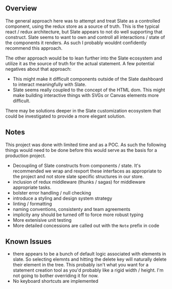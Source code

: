 ## Overview
The general approach here was to attempt and treat Slate as a controlled component, using the redux store as a source of truth. This is the typical react / redux architecture, but Slate appears to not do well supporting that construct. Slate seems to want to own and controll all interactions / state of the components it renders. As such I probably wouldnt confidently recommend this approach.

The other approach would be to lean further into the Slate ecosystem and utilize it as the source of truth for the actual statement. A few potential negatives about that approach:
- This might make it difficult components outside of the Slate dashboard to interact meaningfully with Slate. 
- Slate seems really coupled to the concept of the HTML dom. This might make building interactive things with SVGs or Canvas elements more difficult.


There may be solutions deeper in the Slate customization ecosystem that could be investigated to provide a more elegant solution.

## Notes
This project was done with limited time and as a POC. As such the following things would need to be done before this would serve as the basis for a production project.

- Decoupling of Slate constructs from components / state. It's recommended we wrap and rexport these interfaces as appropriate to the project and not store slate specific structures in our store. 
- inclusion of redux middleware (thunks / sagas) for middleware appropriate tasks. 
- bolster error handling / null checking
- introduce a styling and design system strategy
- linting / formatting
- naming conventions, consistenty and team agreements
- implicity any should be turned off to force more robust typing
- More extenisive unit testing
- More detailed concessions are called out with the `Note` prefix in code


## Known Issues
- there appears to be a bunch of default logic associated with elements in slate. So selecting elemnts and hitting the delete key will naturally delete their element in the tree. This probably isn't what you want for a statement creation tool as you'd probably like a rigid width / height. I'm not going to bother overriding it for now.
- No keyboard shortcuts are implemented 
